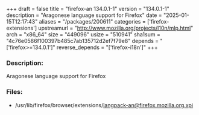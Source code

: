 +++
draft = false
title = "firefox-an 134.0.1-1"
version = "134.0.1-1"
description = "Aragonese language support for Firefox"
date = "2025-01-15T12:17:43"
aliases = "/packages/200611"
categories = ['firefox-extensions']
upstreamurl = "http://www.mozilla.org/projects/l10n/mlp.html"
arch = "x86_64"
size = "449096"
usize = "510941"
sha1sum = "4c76e0586f100397b485c7ab135712d2ef7f79e8"
depends = "['firefox>=134.0.1']"
reverse_depends = "['firefox-i18n']"
+++
### Description: 
Aragonese language support for Firefox

### Files: 
* /usr/lib/firefox/browser/extensions/langpack-an@firefox.mozilla.org.xpi
